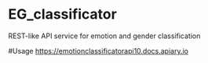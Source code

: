 # EG_classificator 
REST-like API service for emotion and gender classification

#Usage
https://emotionclassificatorapi10.docs.apiary.io
